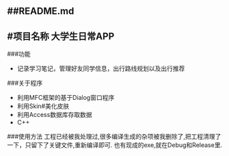 ##README.md 
---
#项目名称
大学生日常APP
-------------

###功能
- 记录学习笔记，管理好友同学信息，出行路线规划以及出行推荐

###关于程序
- 利用MFC框架的基于Dialog窗口程序
- 利用Skin#美化皮肤
- 利用Access数据库存取数据
- C++

###使用方法
工程已经被我处理过,很多编译生成的杂项被我删除了,把工程清理了一下，只留下了关键文件,重新编译即可.
也有现成的exe,就在Debug和Release里.


